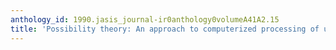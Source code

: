 ```yaml
---
anthology_id: 1990.jasis_journal-ir0anthology0volumeA41A2.15
title: 'Possibility theory: An approach to computerized processing of uncertainty'
---
```


